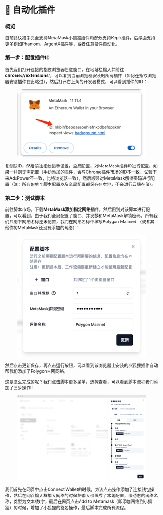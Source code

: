 # 🤖 自动化插件

### 概览

目前指纹猎手完全支持MetaMask小狐狸插件和部分支持Keplr插件，后续会支持更多例如Phantom、ArgentX插件等，或者任意插件自动化。

### 第一步：配置插件ID

首先我们打开连接的指纹浏览器任意窗口，在地址栏输入并前往**chrome://extensions/**，可以看到当前浏览器安装的所有插件（如何在指纹浏览器安装插件在此略过），然后打开右上角的开发者模式，可以看到插件的ID：

<figure><img src="../.gitbook/assets/WX20240309-220726@2x.png" alt=""><figcaption></figcaption></figure>

复制该ID，然后前往指纹猎手设置，全局配置，对MetaMask插件ID进行配置，如果一样则无需配置（手动添加的插件，会与Chrome插件市场的ID不一致，试验下来AdsPower不一致，比特浏览器一致），然后顺带对MetaMask解锁密码进行配置（注：所有的单个脚本配置以及全局配置都保存在本地，不会进行云端存储）。

### 第二步：测试脚本

前往脚本市场，下载**MetaMask添加指定网络**插件，然后回到对该脚本进行配置，可以看到，由于我们全局配置了窗口、并发数和MetaMask解锁密码，所有我们只剩下网络名称还未配置，我们在网络名称中填写Polygon Mainnet （或者其他你的MetaMask还没有添加的网络）：

<figure><img src="../.gitbook/assets/WX20240309-221754@2x.png" alt=""><figcaption></figcaption></figure>

然后点击更新保存，再点击运行按钮，可以看到该浏览器上安装的小狐狸插件自动帮我们添加了Polygon主网网络。

这是怎么完成的呢？我们点击脚本更多菜单，选择查看，可以看到脚本流程我们添加了三步操作：

<figure><img src="../.gitbook/assets/WX20240309-222125@2x.png" alt=""><figcaption></figcaption></figure>

我们首先在网页中点击Connect Wallet的时候，为该点击操作添加了连接钱包操作，然后在网页输入框输入网络的时候把输入设置成了本地配置，即动态的网络名称，类型为文本/数字，最后在网页点击Add to Metamask（即添加网络到小狐狸）的时候，增加了小狐狸的签名操作，最后脚本完成所有流程。

